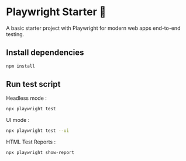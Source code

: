 # Playwright Starter 🎉

A basic starter project with Playwright for modern web apps end-to-end testing.

## Install dependencies

```bash
npm install
```

## Run test script

Headless mode :

```bash
npx playwright test
```

UI mode :

```bash
npx playwright test --ui
```

HTML Test Reports :

```bash
npx playwright show-report
```
